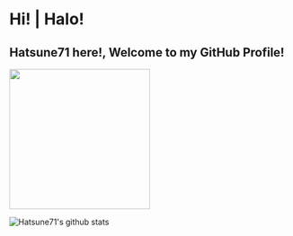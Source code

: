 # Hi! | Halo!

## Hatsune71 here!, Welcome to my GitHub Profile!

<img align='center' src='https://raw.githubusercontent.com/Hatsune71/Hatsune71/master/miku.gif' width='250"'>

![Hatsune71's github stats](https://github-readme-stats.vercel.app/api?username=Hatsune71&show_icons=true)

